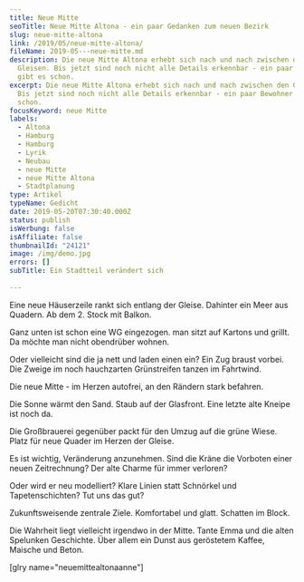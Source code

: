 ```yaml
---
title: Neue Mitte
seoTitle: Neue Mitte Altona - ein paar Gedanken zum neuen Bezirk
slug: neue-mitte-altona
link: /2019/05/neue-mitte-altona/
fileName: 2019-05---neue-mitte.md
description: Die neue Mitte Altona erhebt sich nach und nach zwischen den
  Gleisen. Bis jetzt sind noch nicht alle Details erkennbar - ein paar Bewohner
  gibt es schon.
excerpt: Die neue Mitte Altona erhebt sich nach und nach zwischen den Gleisen.
  Bis jetzt sind noch nicht alle Details erkennbar - ein paar Bewohner gibt es
  schon.
focusKeyword: neue Mitte
labels:
  - Altona
  - Hamburg
  - Hamburg
  - Lyrik
  - Neubau
  - neue Mitte
  - neue Mitte Altona
  - Stadtplanung
type: Artikel
typeName: Gedicht
date: 2019-05-20T07:30:40.000Z
status: publish
isWerbung: false
isAffiliate: false
thumbnailId: "24121"
image: /img/demo.jpg
errors: []
subTitle: Ein Stadtteil verändert sich
  
---
```


Eine neue Häuserzeile rankt sich entlang der Gleise. Dahinter ein Meer aus
Quadern. Ab dem 2. Stock mit Balkon.

Ganz unten ist schon eine WG eingezogen. man sitzt auf Kartons und grillt. Da
möchte man nicht obendrüber wohnen.

Oder vielleicht sind die ja nett und laden einen ein? Ein Zug braust vorbei. Die
Zweige im noch hauchzarten Grünstreifen tanzen im Fahrtwind.

Die neue Mitte - im Herzen autofrei, an den Rändern stark befahren.

Die Sonne wärmt den Sand. Staub auf der Glasfront. Eine letzte alte Kneipe ist
noch da.

Die Großbrauerei gegenüber packt für den Umzug auf die grüne Wiese. Platz für
neue Quader im Herzen der Gleise.

Es ist wichtig, Veränderung anzunehmen. Sind die Kräne die Vorboten einer neuen
Zeitrechnung? Der alte Charme für immer verloren?

Oder wird er neu modelliert? Klare Linien statt Schnörkel und Tapetenschichten?
Tut uns das gut?

Zukunftsweisende zentrale Ziele. Komfortabel und glatt. Schatten im Block.

Die Wahrheit liegt vielleicht irgendwo in der Mitte. Tante Emma und die alten
Spelunken Geschichte. Über allem ein Dunst aus geröstetem Kaffee, Maische und
Beton.

[glry name="neuemittealtonaanne"]

  